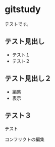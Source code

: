 # gitstudy
テストです。

テスト見出し
--------------------------------------

* テスト１
* テスト２

テスト見出し２
--------------------------------------

* 編集
* 表示

テスト３
--------------------------------------

テスト

コンフリクトの編集
